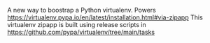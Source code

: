 A new way to boostrap a Python virtualenv. Powers https://virtualenv.pypa.io/en/latest/installation.html#via-zipapp
This virtualenv zipapp is built using release scripts in https://github.com/pypa/virtualenv/tree/main/tasks
